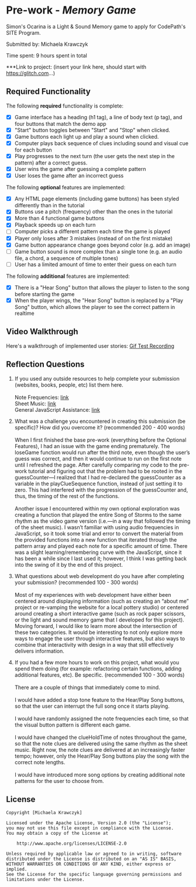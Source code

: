 # Pre-work - _Memory Game_

Simon's Ocarina is a Light & Sound Memory game to apply for CodePath's SITE Program.

Submitted by: Michaela Krawczyk

Time spent: 9 hours spent in total

\*\*\*Link to project: (insert your link here, should start with https://glitch.com...)

## Required Functionality

The following **required** functionality is complete:

- [x] Game interface has a heading (h1 tag), a line of body text (p tag), and four buttons that match the demo app
- [x] "Start" button toggles between "Start" and "Stop" when clicked.
- [x] Game buttons each light up and play a sound when clicked.
- [x] Computer plays back sequence of clues including sound and visual cue for each button
- [x] Play progresses to the next turn (the user gets the next step in the pattern) after a correct guess.
- [x] User wins the game after guessing a complete pattern
- [x] User loses the game after an incorrect guess

The following **optional** features are implemented:

- [x] Any HTML page elements (including game buttons) has been styled differently than in the tutorial
- [x] Buttons use a pitch (frequency) other than the ones in the tutorial
- [x] More than 4 functional game buttons
- [x] Playback speeds up on each turn
- [ ] Computer picks a different pattern each time the game is played
- [x] Player only loses after 3 mistakes (instead of on the first mistake)
- [x] Game button appearance change goes beyond color (e.g. add an image)
- [ ] Game button sound is more complex than a single tone (e.g. an audio file, a chord, a sequence of multiple tones)
- [ ] User has a limited amount of time to enter their guess on each turn

The following **additional** features are implemented:

- [x] There is a "Hear Song" button that allows the player to listen to the song before starting the game
- [x] When the player wings, the "Hear Song" button is replaced by a "Play Song" button,
      which allows the player to see the correct pattern in realtime

## Video Walkthrough

Here's a walkthrough of implemented user stories:
<a href="https://cdn.glitch.com/7ee2976c-7a9d-4aed-a98f-7162e262f3fd%2FtestRecording.gif?v=1616622802195">Gif Test Recording</a>

## Reflection Questions

1. If you used any outside resources to help complete your submission (websites, books, people, etc) list them here.
   <br><br>Note Frequencies: <a href="https://www.youtube.com/watch?v=XCVY8eVwfvI&ab_channel=MusicandCoding">link</a>
   <br>Sheet Music: <a href="https://www.pinterest.com/pin/436708495097149427/">link</a>
   <br>General JavaScript Assistance: <a href="https://www.w3schools.com/js/js_intro.asp">link</a>

2. What was a challenge you encountered in creating this submission (be specific)? How did you overcome it? (recommended 200 - 400 words)
   <br><br>When I first finished the base pre-work (everything before the Optional Features), I had an issue with the game ending prematurely. The loseGame function would run after the third note, even though the user’s guess was correct, and then it would continue to run on the first note until I refreshed the page. After carefully comparing my code to the pre-work tutorial and figuring out that the problem had to be rooted in the guessCounter—I realized that I had re-declared the guessCounter as a variable in the playClueSequence function, instead of just setting it to zero. This had interfered with the progression of the guessCounter and, thus, the timing of the rest of the functions.
   <br><br>Another issue I encountered within my own optional exploration was creating a function that played the entire Song of Storms to the same rhythm as the video game version (i.e.—in a way that followed the timing of the sheet music). I wasn’t familiar with using audio frequencies in JavaScript, so it took some trial and error to convert the material from the provided functions into a new function that iterated through the pattern array and played each note for a specific amount of time. There was a slight learning/remembering curve with the JavaScript, since it has been a while since I last used it; however, I think I was getting back into the swing of it by the end of this project.

3. What questions about web development do you have after completing your submission? (recommended 100 - 300 words)
   <br><br>Most of my experiences with web development have either been centered around displaying information (such as creating an “about me” project or re-vamping the website for a local pottery studio) or centered around creating a short interactive game (such as rock paper scissors, or the light and sound memory game that I developed for this project). Moving forward, I would like to learn more about the intersection of these two categories. It would be interesting to not only explore more ways to engage the user through interactive features, but also ways to combine that interactivity with design in a way that still effectively delivers information.

4. If you had a few more hours to work on this project, what would you spend them doing (for example: refactoring certain functions, adding additional features, etc). Be specific. (recommended 100 - 300 words)
   <br><br>There are a couple of things that immediately come to mind.
   <br><br>I would have added a stop tone feature to the Hear/Play Song buttons, so that the user can interrupt the full song once it starts playing.
   <br><br>I would have randomly assigned the note frequencies each time, so that the visual button pattern is different each game.
   <br><br>I would have changed the clueHoldTime of notes throughout the game, so that the note clues are delivered using the same rhythm as the sheet music. Right now, the note clues are delivered at an increasingly faster tempo; however, only the Hear/Play Song buttons play the song with the correct note lengths.
   <br><br>I would have introduced more song options by creating additional note patterns for the user to choose from.

## License

    Copyright [Michaela Krawczyk]

    Licensed under the Apache License, Version 2.0 (the "License");
    you may not use this file except in compliance with the License.
    You may obtain a copy of the License at

        http://www.apache.org/licenses/LICENSE-2.0

    Unless required by applicable law or agreed to in writing, software
    distributed under the License is distributed on an "AS IS" BASIS,
    WITHOUT WARRANTIES OR CONDITIONS OF ANY KIND, either express or implied.
    See the License for the specific language governing permissions and
    limitations under the License.
